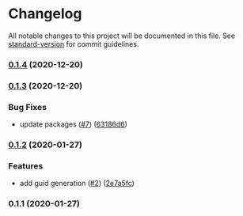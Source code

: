 # Changelog

All notable changes to this project will be documented in this file. See [standard-version](https://github.com/conventional-changelog/standard-version) for commit guidelines.

### [0.1.4](https://github.com/devdigital/guids/compare/v0.1.3...v0.1.4) (2020-12-20)

### [0.1.3](https://github.com/devdigital/guids/compare/v0.1.2...v0.1.3) (2020-12-20)


### Bug Fixes

* update packages ([#7](https://github.com/devdigital/guids/issues/7)) ([63186d6](https://github.com/devdigital/guids/commit/63186d62cd62807eb25827736785fa886ba67e79))

### [0.1.2](https://github.com/devdigital/guids/compare/v0.1.1...v0.1.2) (2020-01-27)


### Features

* add guid generation ([#2](https://github.com/devdigital/guids/issues/2)) ([2e7a5fc](https://github.com/devdigital/guids/commit/2e7a5fcdb031fc3179e8f77ef1950a9e615774e3))

### 0.1.1 (2020-01-27)
